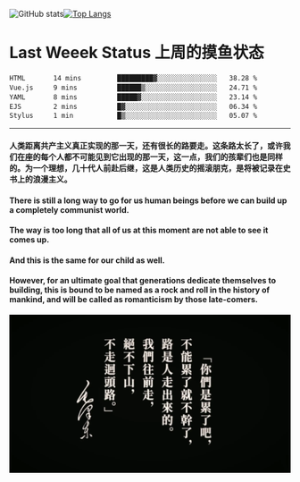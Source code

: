 ![GitHub stats](https://github-readme-stats.vercel.app/api?username=Mundanity-fc&hide=stars&count_private=true&show_icons=true&theme=prussian)[![Top Langs](https://github-readme-stats.vercel.app/api/top-langs/?username=Mundanity-fc&hide=javascript,html,css,blade&layout=compact&theme=prussian)](https://github.com/anuraghazra/github-readme-stats)

# Last Weeek Status 上周的摸鱼状态
<!--START_SECTION:waka-->

```txt
HTML       14 mins         █████████▓░░░░░░░░░░░░░░░   38.28 %
Vue.js     9 mins          ██████▒░░░░░░░░░░░░░░░░░░   24.71 %
YAML       8 mins          █████▓░░░░░░░░░░░░░░░░░░░   23.14 %
EJS        2 mins          █▓░░░░░░░░░░░░░░░░░░░░░░░   06.34 %
Stylus     1 min           █▒░░░░░░░░░░░░░░░░░░░░░░░   05.07 %
```

<!--END_SECTION:waka-->

---

#### 人类距离共产主义真正实现的那一天，还有很长的路要走。这条路太长了，或许我们在座的每个人都不可能见到它出现的那一天，这一点，我们的孩辈们也是同样的。为一个理想，几十代人前赴后继，这是人类历史的摇滚朋克，是将被记录在史书上的浪漫主义。

#### There is still a long way to go for us human beings before we can build up a completely communist world.
#### The way is too long that all of us at this moment are not able to see it comes up.
#### And this is the same for our child as well.
#### However, for an ultimate goal that generations dedicate themselves to building, this is bound to be named as a rock and roll in the history of mankind, and will be called as romanticism by those late-comers.

![HeSays](./HeSays.webp)
